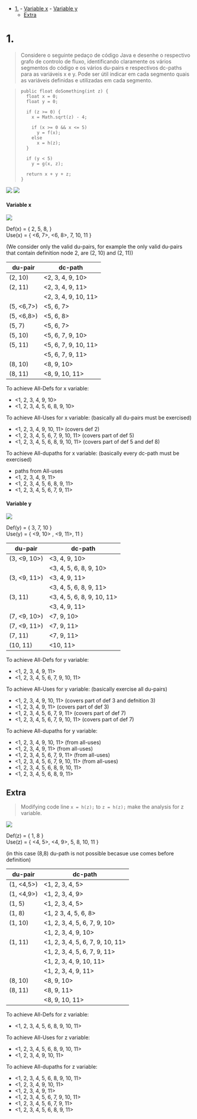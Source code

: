 

<!-- toc -->

- [1.](#1)
      - [Variable x](#variable-x)
      - [Variable y](#variable-y)
  * [Extra](#extra)

<!-- tocstop -->

# 1.

> Considere o seguinte pedaço de código Java e desenhe o respectivo grafo de controlo de fluxo, identificando claramente os vários segmentos do código e os vários du-pairs e respectivos dc-paths para as variáveis x e y. Pode ser útil indicar em cada segmento quais as variáveis definidas e utilizadas em cada segmento.

> ```
> public float doSomething(int z) {
>   float x = 0;
>   float y = 0;
>
>   if (z >= 0) {
>     x = Math.sqrt(z) - 4;
>
>     if (x >= 0 && x <= 5)
>       y = f(x);
>     else
>       x = h(z);
>   }
>
>   if (y < 5)
>     y = g(x, z);
>
>   return x + y + z;
> }
> ```

<img src="1 - general division.png">

<img src="1 - general CFG.png">

#### Variable x

<img src="1 - x CFG.png">

Def(x) = { 2, 5, 8, }<br>
Use(x) = { <6, 7>, <6, 8>, 7, 10, 11 }

(We consider only the valid du-pairs, for example the only valid du-pairs that contain definition node 2, are (2, 10) and (2, 11))

| du-pair    | dc-path              |
| ---------- | -------------------- |
| (2, 10)    | <2, 3, 4, 9, 10>     |
| (2, 11)    | <2, 3, 4, 9, 11>     |
|            | <2, 3, 4, 9, 10, 11> |
| (5, <6,7>) | <5, 6, 7>            |
| (5, <6,8>) | <5, 6, 8>            |
| (5, 7)     | <5, 6, 7>            |
| (5, 10)    | <5, 6, 7, 9, 10>     |
| (5, 11)    | <5, 6, 7, 9, 10, 11> |
|            | <5, 6, 7, 9, 11>     |
| (8, 10)    | <8, 9, 10>           |
| (8, 11)    | <8, 9, 10, 11>       |

To achieve All-Defs for x variable:

- <1, 2, 3, 4, 9, 10>
- <1, 2, 3, 4, 5, 6, 8, 9, 10>

To achieve All-Uses for x variable: (basically all du-pairs must be exercised)

- <1, 2, 3, 4, 9, 10, 11> (covers def 2)
- <1, 2, 3, 4, 5, 6, 7, 9, 10, 11> (covers part of def 5)
- <1, 2, 3, 4, 5, 6, 8, 9, 10, 11> (covers part of def 5 and def 8)

To achieve All-dupaths for x variable: (basically every dc-path must be exercised)

- paths from All-uses
- <1, 2, 3, 4, 9, 11>
- <1, 2, 3, 4, 5, 6, 8, 9, 11>
- <1, 2, 3, 4, 5, 6, 7, 9, 11>

#### Variable y

<img src="1 - y CFG.png">

Def(y) = { 3, 7, 10 }<br>
Use(y) = { <9, 10> , <9, 11>, 11 }

| du-pair      | dc-path                    |
| ------------ | -------------------------- |
| (3, <9, 10>) | <3, 4, 9, 10>              |
|              | <3, 4, 5, 6, 8, 9, 10>     |
| (3, <9, 11>) | <3, 4, 9, 11>              |
|              | <3, 4, 5, 6, 8, 9, 11>     |
| (3, 11)      | <3, 4, 5, 6, 8, 9, 10, 11> |
|              | <3, 4, 9, 11>              |
| (7, <9, 10>) | <7, 9, 10>                 |
| (7, <9, 11>) | <7, 9, 11>                 |
| (7, 11)      | <7, 9, 11>                 |
| (10, 11)     | <10, 11>                   |

To achieve All-Defs for y variable:

- <1, 2, 3, 4, 9, 11>
- <1, 2, 3, 4, 5, 6, 7, 9, 10, 11>

To achieve All-Uses for y variable: (basically exercise all du-pairs)

- <1, 2, 3, 4, 9, 10, 11> (covers part of def 3 and defnition 3)
- <1, 2, 3, 4, 9, 11> (covers part of def 3)
- <1, 2, 3, 4, 5, 6, 7, 9, 11> (covers part of def 7)
- <1, 2, 3, 4, 5, 6, 7, 9, 10, 11> (covers part of def 7)

To achieve All-dupaths for y variable:

- <1, 2, 3, 4, 9, 10, 11> (from all-uses)
- <1, 2, 3, 4, 9, 11> (from all-uses)
- <1, 2, 3, 4, 5, 6, 7, 9, 11> (from all-uses)
- <1, 2, 3, 4, 5, 6, 7, 9, 10, 11> (from all-uses)
- <1, 2, 3, 4, 5, 6, 8, 9, 10, 11>
- <1, 2, 3, 4, 5, 6, 8, 9, 11>

## Extra

> Modifying code line `x = h(z);` to `z = h(z);` make the analysis for z variable.

<img src="1 - z CFG.png">

Def(z) = { 1, 8 }<br>
Use(z) = { <4, 5>, <4, 9>, 5, 8, 10, 11 }

(in this case (8,8) du-path is not possible becasue use comes before definition)

| du-pair    | dc-path                          |
| ---------- | -------------------------------- |
| (1, <4,5>) | <1, 2, 3, 4, 5>                  |
| (1, <4,9>) | <1, 2, 3, 4, 9>                  |
| (1, 5)     | <1, 2, 3, 4, 5>                  |
| (1, 8)     | <1, 2 3, 4, 5, 6, 8>             |
| (1, 10)    | <1, 2, 3, 4, 5, 6, 7, 9, 10>     |
|            | <1, 2, 3, 4, 9, 10>              |
| (1, 11)    | <1, 2, 3, 4, 5, 6, 7, 9, 10, 11> |
|            | <1, 2, 3, 4, 5, 6, 7, 9, 11>     |
|            | <1, 2, 3, 4, 9, 10, 11>          |
|            | <1, 2, 3, 4, 9, 11>              |
| (8, 10)    | <8, 9, 10>                       |
| (8, 11)    | <8, 9, 11>                       |
|            | <8, 9, 10, 11>                   |

To achieve All-Defs for z variable:

- <1, 2, 3, 4, 5, 6, 8, 9, 10, 11>

To achieve All-Uses for z variable:

- <1, 2, 3, 4, 5, 6, 8, 9, 10, 11>
- <1, 2, 3, 4, 9, 10, 11>

To achieve All-dupaths for z variable:

- <1, 2, 3, 4, 5, 6, 8, 9, 10, 11>
- <1, 2, 3, 4, 9, 10, 11>
- <1, 2, 3, 4, 9, 11>
- <1, 2, 3, 4, 5, 6, 7, 9, 10, 11>
- <1, 2, 3, 4, 5, 6, 7, 9, 11>
- <1, 2, 3, 4, 5, 6, 8, 9, 11>
